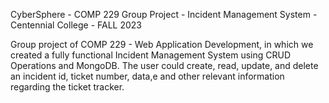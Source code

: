 CyberSphere - COMP 229 Group Project - Incident Management System - Centennial College - FALL 2023

Group project of COMP 229 - Web Application Development, in which we created a fully functional Incident Management System using CRUD Operations and MongoDB.  The user could create, read, update, and delete an incident id, ticket number, data,e and other relevant information regarding the ticket tracker.



 

 

